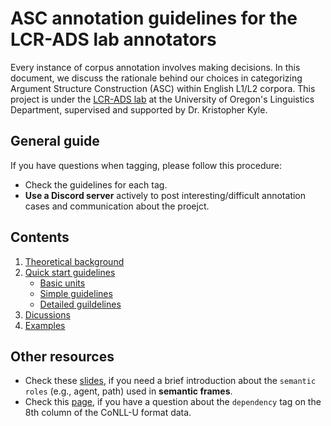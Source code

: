 # ASC annotation guidelines for the LCR-ADS lab annotators

Every instance of corpus annotation involves making decisions. In this document, we discuss the rationale behind our choices in categorizing Argument Structure Construction (ASC) within English L1/L2 corpora. This project is under the [LCR-ADS lab](https://lcr-ads-lab.github.io/LCR-ADS-Home/) at the University of Oregon's Linguistics Department, supervised and supported by Dr. Kristopher Kyle.

## General guide
If you have questions when tagging, please follow this procedure:
- Check the guidelines for each tag.
- <b>Use a Discord server</b> actively to post interesting/difficult annotation cases and communication about the proejct.

## Contents
1. [Theoretical background](https://hksung.github.io/ASC-annotation-guidelines/1_TB/#theoretical-background)
2. [Quick start guidelines](https://hksung.github.io/ASC-annotation-guidelines/2_QSG/#quick-start-guides)
    - [Basic units](https://hksung.github.io/ASC-annotation-guidelines/2_QSG/1.%20Basic%20unit.html#basic-unit) 
    - [Simple guidelines](https://hksung.github.io/ASC-annotation-guidelines/2_QSG/2.%20Simple%20guidelines.html#simple-guideline)
    - [Detailed guildelines](https://hksung.github.io/ASC-annotation-guidelines/2_QSG/2.%20Simple%20guidelines.html#detailed-guideline)
3. [Dicussions](https://hksung.github.io/ASC-annotation-guidelines/3_MD/#discussions)
4. [Examples](https://hksung.github.io/ASC-annotation-guidelines/4_AE/#examples)

## Other resources
- Check these <a href="https://web.stanford.edu/~jurafsky/slp3/slides/22_SRL.pdf" target="_blank">slides</a>, if you need a brief introduction about the `semantic roles` (e.g., agent, path) used in <b>semantic frames</b>.
- Check this <a href="https://kristopherkyle.github.io/L2-Annotation-Project/dep_anno_overview.html" target="_blank">page</a>, if you have a question about the `dependency` tag on the 8th column of the CoNLL-U format data.
